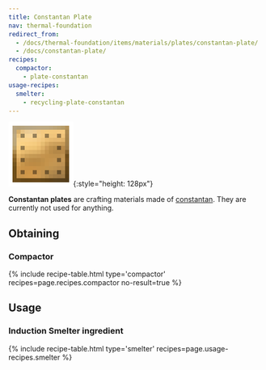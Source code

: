 ```yaml
---
title: Constantan Plate
nav: thermal-foundation
redirect_from:
  - /docs/thermal-foundation/items/materials/plates/constantan-plate/
  - /docs/constantan-plate/
recipes:
  compactor:
    - plate-constantan
usage-recipes:
  smelter:
    - recycling-plate-constantan
---
```


![Constantan plate](/assets/images/thermal-foundation/plate-constantan.png){:style="height: 128px"}


**Constantan plates** are crafting materials made of
[constantan](/docs/constantan-ingot/). They are currently not used for anything.


Obtaining
---------

### Compactor
{% include recipe-table.html type='compactor' recipes=page.recipes.compactor no-result=true %}


Usage
-----

### Induction Smelter ingredient
{% include recipe-table.html type='smelter' recipes=page.usage-recipes.smelter %}
